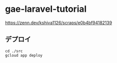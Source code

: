 # gae-laravel-tutorial

https://zenn.dev/kshiva1126/scraps/e0b4bf94182139


## デプロイ

```
cd ./src
gcloud app deploy
```
